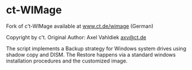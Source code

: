 # ct-WIMage
Fork of c’t-WIMage available at www.ct.de/wimage (German)

Copyright by c't. Original Author: Axel Vahldiek <axv@ct.de> 

The script implements a Backup strategy for Windows system drives using shadow copy and DISM. The Restore happens via a standard windows installation procedures and the customized image.
